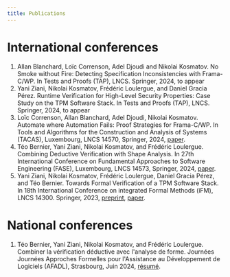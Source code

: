 ```yaml
---
title: Publications
---
```


# International conferences

1. Allan Blanchard, Loïc Correnson, Adel Djoudi and Nikolai Kosmatov. No Smoke without Fire: Detecting Specification Inconsistencies with Frama-C/WP. In Tests and Proofs (TAP), LNCS. Springer, 2024, to appear
1. Yani Ziani, Nikolai Kosmatov, Frédéric Loulergue, and Daniel Gracia Pérez. Runtime Verification for High-Level Security Properties: Case Study on the TPM Software Stack. In Tests and Proofs (TAP), LNCS. Springer, 2024, to appear
1. Loïc Correnson, Allan Blanchard, Adel Djoudi, Nikolai Kosmatov. Automate where Automation Fails: Proof Strategies for Frama-C/WP. In Tools and Algorithms for the Construction and Analysis of Systems (TACAS), Luxembourg, LNCS 14570, Springer, 2024, [paper](https://dx.doi.org/10.1007/978-3-031-57246-3_18).
1. Téo Bernier, Yani Ziani, Nikolai Kosmatov, and Frédéric Loulergue. Combining Deductive Verification with Shape Analysis. In 27th International Conference on Fundamental Approaches to Software Engineering (FASE), Luxembourg, LNCS 14573, Springer, 2024, [paper](https://dx.doi.org/10.1007/978-3-031-57259-3_14).
1. Yani Ziani, Nikolai Kosmatov, Frédéric Loulergue, Daniel Gracia Pérez, and Téo Bernier. Towards Formal Verification of a TPM Software Stack. In 18th International Conference on integrated Formal Methods (iFM), LNCS 14300. Springer, 2023, [preprint](https://hal.science/hal-04176159), [paper](https://link.springer.com/chapter/10.1007/978-3-031-47705-8_6).

# National conferences 

1. Téo Bernier, Yani Ziani, Nikolai Kosmatov, and Frédéric Loulergue. Combiner la vérification déductive avec l'analyse de forme. Journées Journées Approches Formelles pour l'Assistance au Développement de Logiciels (AFADL), Strasbourg, Juin 2024, [résumé](https://inria.hal.science/hal-04622131).
